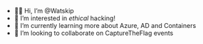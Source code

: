 - 👨‍🌾 Hi, I’m @Watskip
- 👀 I’m interested in *ethical* hacking!
- 🌱 I’m currently learning more about Azure, AD and Containers
- 💞️ I’m looking to collaborate on CaptureTheFlag events


<!---
Watskip/Watskip is ✨ special ✨
Well, yes but actually no
--->
